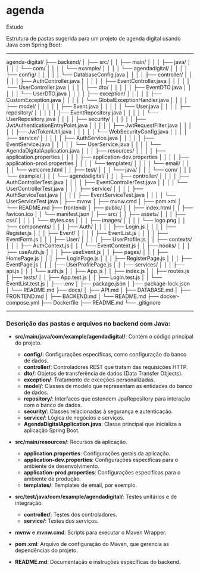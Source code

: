 # agenda
Estudo


Estrutura de pastas sugerida para um projeto de agenda digital usando Java com Spring Boot:

*********************************************************************************

agenda-digital/
├── backend/
│   ├── src/
│   │   ├── main/
│   │   │   ├── java/
│   │   │   │   └── com/
│   │   │   │       └── example/
│   │   │   │           └── agendadigital/
│   │   │   │               ├── config/
│   │   │   │               │   └── DatabaseConfig.java
│   │   │   │               ├── controller/
│   │   │   │               │   ├── AuthController.java
│   │   │   │               │   ├── EventController.java
│   │   │   │               │   └── UserController.java
│   │   │   │               ├── dto/
│   │   │   │               │   ├── EventDTO.java
│   │   │   │               │   └── UserDTO.java
│   │   │   │               ├── exception/
│   │   │   │               │   ├── CustomException.java
│   │   │   │               │   └── GlobalExceptionHandler.java
│   │   │   │               ├── model/
│   │   │   │               │   ├── Event.java
│   │   │   │               │   └── User.java
│   │   │   │               ├── repository/
│   │   │   │               │   ├── EventRepository.java
│   │   │   │               │   └── UserRepository.java
│   │   │   │               ├── security/
│   │   │   │               │   ├── JwtAuthenticationEntryPoint.java
│   │   │   │               │   ├── JwtRequestFilter.java
│   │   │   │               │   ├── JwtTokenUtil.java
│   │   │   │               │   └── WebSecurityConfig.java
│   │   │   │               ├── service/
│   │   │   │               │   ├── AuthService.java
│   │   │   │               │   ├── EventService.java
│   │   │   │               │   └── UserService.java
│   │   │   │               └── AgendaDigitalApplication.java
│   │   │   ├── resources/
│   │   │   │   ├── application.properties
│   │   │   │   ├── application-dev.properties
│   │   │   │   ├── application-prod.properties
│   │   │   │   └── templates/
│   │   │   │       └── email/
│   │   │   │           └── welcome.html
│   │   ├── test/
│   │   │   └── java/
│   │   │       └── com/
│   │   │           └── example/
│   │   │               └── agendadigital/
│   │   │                   ├── controller/
│   │   │                   │   ├── AuthControllerTest.java
│   │   │                   │   ├── EventControllerTest.java
│   │   │                   │   └── UserControllerTest.java
│   │   │                   ├── service/
│   │   │                   │   ├── AuthServiceTest.java
│   │   │                   │   ├── EventServiceTest.java
│   │   │                   │   └── UserServiceTest.java
│   ├── mvnw
│   ├── mvnw.cmd
│   ├── pom.xml
│   └── README.md
├── frontend/
│   ├── public/
│   │   ├── index.html
│   │   ├── favicon.ico
│   │   └── manifest.json
│   ├── src/
│   │   ├── assets/
│   │   │   ├── css/
│   │   │   │   └── styles.css
│   │   │   ├── images/
│   │   │   │   └── logo.png
│   │   ├── components/
│   │   │   ├── Auth/
│   │   │   │   ├── Login.js
│   │   │   │   ├── Register.js
│   │   │   ├── Event/
│   │   │   │   ├── EventList.js
│   │   │   │   ├── EventForm.js
│   │   │   ├── User/
│   │   │   │   ├── UserProfile.js
│   │   ├── contexts/
│   │   │   ├── AuthContext.js
│   │   │   └── EventContext.js
│   │   ├── hooks/
│   │   │   ├── useAuth.js
│   │   │   ├── useEvent.js
│   │   ├── pages/
│   │   │   ├── HomePage.js
│   │   │   ├── LoginPage.js
│   │   │   ├── RegisterPage.js
│   │   │   ├── EventPage.js
│   │   │   ├── UserProfilePage.js
│   │   ├── services/
│   │   │   ├── api.js
│   │   │   └── auth.js
│   │   ├── App.js
│   │   ├── index.js
│   │   ├── routes.js
│   ├── tests/
│   │   ├── App.test.js
│   │   ├── Login.test.js
│   │   └── EventList.test.js
│   ├── .env
│   ├── package.json
│   ├── package-lock.json
│   └── README.md
├── docs/
│   ├── API.md
│   ├── DATABASE.md
│   ├── FRONTEND.md
│   ├── BACKEND.md
│   └── README.md
├── docker-compose.yml
├── Dockerfile
├── README.md
└── .gitignore

*********************************************************************************

### Descrição das pastas e arquivos no backend com Java:

- **src/main/java/com/example/agendadigital/**: Contém o código principal do projeto.
  - **config/**: Configurações específicas, como configuração do banco de dados.
  - **controller/**: Controladores REST que tratam das requisições HTTP.
  - **dto/**: Objetos de transferência de dados (Data Transfer Objects).
  - **exception/**: Tratamento de exceções personalizadas.
  - **model/**: Classes de modelo que representam as entidades do banco de dados.
  - **repository/**: Interfaces que estendem JpaRepository para interação com o banco de dados.
  - **security/**: Classes relacionadas à segurança e autenticação.
  - **service/**: Lógica de negócios e serviços.
  - **AgendaDigitalApplication.java**: Classe principal que inicializa a aplicação Spring Boot.
  
- **src/main/resources/**: Recursos da aplicação.
  - **application.properties**: Configurações gerais da aplicação.
  - **application-dev.properties**: Configurações específicas para o ambiente de desenvolvimento.
  - **application-prod.properties**: Configurações específicas para o ambiente de produção.
  - **templates/**: Templates de email, por exemplo.

- **src/test/java/com/example/agendadigital/**: Testes unitários e de integração.
  - **controller/**: Testes dos controladores.
  - **service/**: Testes dos serviços.

- **mvnw** e **mvnw.cmd**: Scripts para executar o Maven Wrapper.
- **pom.xml**: Arquivo de configuração do Maven, que gerencia as dependências do projeto.
- **README.md**: Documentação e instruções específicas do backend.

